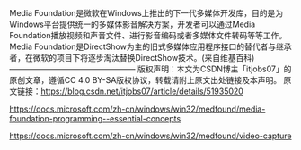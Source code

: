 Media Foundation是微软在Windows上推出的下一代多媒体开发库，目的是为Windows平台提供统一的多媒体影音解决方案，开发者可以通过Media Foundation播放视频和声音文件、进行影音编码或者多媒体文件转码等等工作。Media Foundation是DirectShow为主的旧式多媒体应用程序接口的替代者与继承者，在微软的项目下将逐步淘汰替换DirectShow技术。(来自维基百科)
————————————————
版权声明：本文为CSDN博主「itjobs07」的原创文章，遵循CC 4.0 BY-SA版权协议，转载请附上原文出处链接及本声明。
原文链接：https://blog.csdn.net/itjobs07/article/details/51935020





https://docs.microsoft.com/zh-cn/windows/win32/medfound/media-foundation-programming--essential-concepts

https://docs.microsoft.com/zh-cn/windows/win32/medfound/video-capture